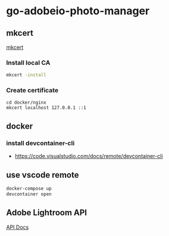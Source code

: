 # go-adobeio-photo-manager

## mkcert

[mkcert](https://github.com/FiloSottile/mkcert)

### Install local CA

```sh
mkcert -install
```

### Create certificate

```
cd docker/nginx
mkcert localhost 127.0.0.1 ::1
```

## docker

### install devcontainer-cli

- https://code.visualstudio.com/docs/remote/devcontainer-cli

## use vscode remote

```sh
docker-compose up
devcontainer open
```

## Adobe Lightroom API

[API Docs](https://www.adobe.io/apis/creativecloud/lightroom/apidocs.html#!docs/api/LightroomPartnerAPIsSpec.json)
